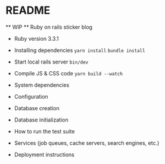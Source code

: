 # README

** WIP **
Ruby on rails sticker blog

- Ruby version
  3.3.1

- Installing dependencies
  `yarn install`
  `bundle install`

- Start local rails server
  `bin/dev`

- Compile JS & CSS code
  `yarn build --watch`

- System dependencies

- Configuration

- Database creation

- Database initialization

- How to run the test suite

- Services (job queues, cache servers, search engines, etc.)

- Deployment instructions

